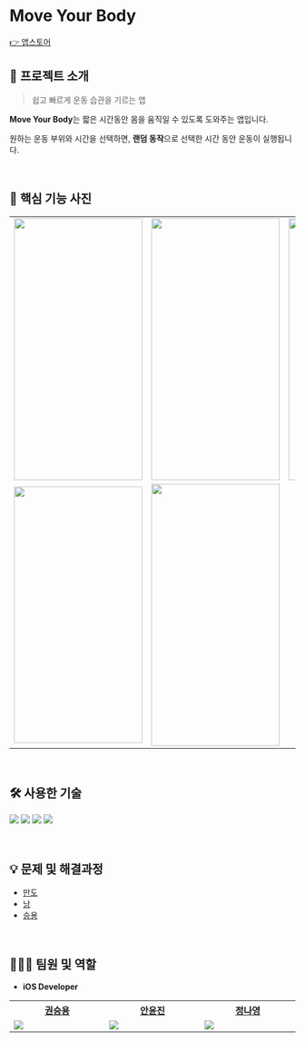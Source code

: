 # **Move Your Body**

<a href="http://github.com/nang518" taregt="_blank">👉  앱스토어</a>

## 📌 프로젝트 소개

> 쉽고 빠르게 운동 습관을 기르는 앱

**Move Your Body**는 짧은 시간동안 몸을 움직일 수 있도록 도와주는 앱입니다.

원하는 운동 부위와 시간을 선택하면, **랜덤 동작**으로 선택한 시간 동안 운동이 실행됩니다.

<br>

## 📸 핵심 기능 사진

<table>
  <tr>
    <td><img width="226px" height="462px" src="https://github.com/Swift-Coding-Club/MoveYourBody/assets/22342277/17f59a31-3ee2-4a96-a58f-2499c2cedecd"/></td>
    <td><img width="226px" height="462px" src="https://github.com/Swift-Coding-Club/MoveYourBody/assets/22342277/0db29f53-a69c-47d1-84b8-192e7811cfc7"/></td>
    <td><img width="226px" height="462px" src="https://github.com/Swift-Coding-Club/MoveYourBody/assets/22342277/bb3d77db-a862-4310-a5f0-f8fd9208f00a"/></td>
    
  </tr>
  <tr>
  <td><img width="226px" height="452px" src="https://github.com/Swift-Coding-Club/MoveYourBody/assets/22342277/d3df27e7-fe83-43bc-b684-7ec1269e689f"/></td>
    <td><img width="226px" height="462px" src="https://github.com/Swift-Coding-Club/MoveYourBody/assets/22342277/ce85d4e0-01c2-4868-9af2-852d16ec253f"/></td>
  </tr>    
 </table>

<br>

## 🛠️ 사용한 기술
<img src="https://img.shields.io/badge/iOS-000000?style=round-square&logo=iOS&logoColor=white"/> <img src="https://img.shields.io/badge/Swift-F05138?style=round-square&logo=Swift&logoColor=white"/> <img src="https://img.shields.io/badge/SwiftUI-0886FE?style=round-square&logo=Swift&logoColor=white"/> <img src="https://img.shields.io/badge/Xcode-147EFB?style=round-square&logo=Xcode&logoColor=white"/>

<br/> 

## 💡 문제 및 해결과정

* [만도](https://github.com/Swift-Coding-Club/MoveYourBody/wiki/Mando)
* [낭](https://github.com/Swift-Coding-Club/MoveYourBody/wiki/Nang)
* [승용](https://github.com/Swift-Coding-Club/MoveYourBody/wiki/Eric)
  
<br/>

## 💁🏻‍♂️ 팀원 및 역할

* **iOS Developer**
<table width="600px">
    <th style="text-align:center">
      <a href="https://github.com/ericKwon95" target="_blank">권승용</a>
    </th>
    <th style="text-align:center">
      <a href="https://github.com/thisisthewa2" target="_blank">안윤진</a>
    </th>
    <th style="text-align:center">
      <a href="https://github.com/nang518" target="_blank">정나영</a>
    </th>
    <tr>
        <td width="200px">
            <img src="https://avatars.githubusercontent.com/u/22342277?v=4"/>
        </td>
        <td width="200px">
            <img src="https://avatars.githubusercontent.com/u/119280160?v=4"/>
        </td>
        <td width="200px">
            <img src="https://avatars.githubusercontent.com/u/106538455?v=4"/>
        </td>
    </tr>
    
</table>
